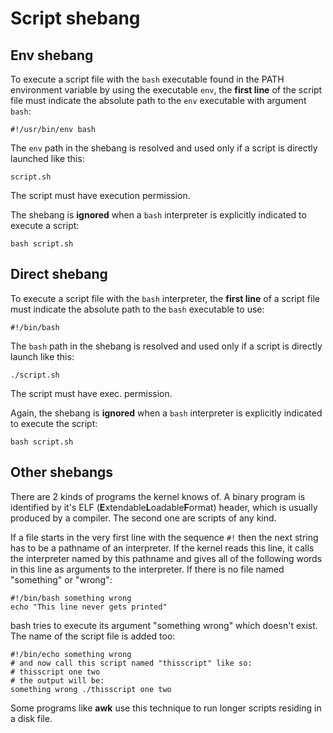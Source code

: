 # Script shebang

## Env shebang

To execute a script file with the `bash` executable found in the PATH environment variable by
using the executable `env`, the **first line** of the script file must indicate the absolute path
to the `env` executable with argument `bash`:

`#!/usr/bin/env bash`

The `env` path in the shebang is resolved and used only if a script is directly launched like this:

`script.sh`

The script must have execution permission.

The shebang is **ignored** when a `bash` interpreter is explicitly indicated to execute a script:

`bash script.sh`

## Direct shebang

To execute a script file with the `bash` interpreter, the **first line** of a script file must
indicate the absolute path to the `bash` executable to use:

`#!/bin/bash`

The `bash` path in the shebang is resolved and used only if a script is directly launch like this:

`./script.sh`

The script must have exec. permission.

Again, the shebang is **ignored** when a `bash` interpreter is explicitly indicated to execute
the script:

`bash script.sh`

## Other shebangs

There are 2 kinds of programs the kernel knows of. A binary program is identified by it's ELF (**E**xtendable**L**oadable**F**ormat)
header, which is usually produced by a compiler. The second one are scripts of any kind.

If a file starts in the very first line with the sequence `#!` then the next string has to be a 
pathname of an interpreter. If the kernel reads this line, it calls the interpreter named by this pathname 
and gives all of the following words in this line as arguments to the interpreter. If there is no file named
"something" or "wrong":

```shell
#!/bin/bash something wrong
echo "This line never gets printed"
```

bash tries to execute its argument "something wrong" which doesn't exist. The name of the script
file is added too:

```shell
#!/bin/echo something wrong
# and now call this script named "thisscript" like so:
# thisscript one two
# the output will be:
something wrong ./thisscript one two
```

Some programs like **awk** use this technique to run longer scripts residing in a disk file.